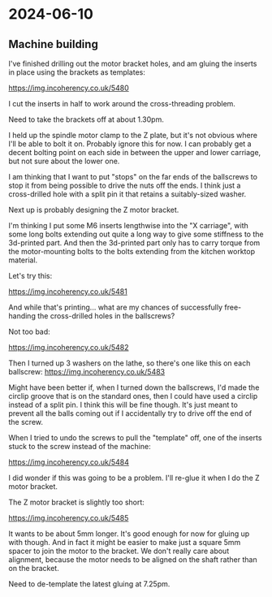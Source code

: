 # 2024-06-10

## Machine building

I've finished drilling out the motor bracket holes, and am gluing the inserts in place using
the brackets as templates:

https://img.incoherency.co.uk/5480

I cut the inserts in half to work around the cross-threading problem.

Need to take the brackets off at about 1.30pm.

I held up the spindle motor clamp to the Z plate, but it's not obvious where I'll
be able to bolt it on. Probably ignore this for now. I can probably get a decent bolting
point on each side in between the upper and lower carriage, but not sure about the lower one.

I am thinking that I want to put "stops" on the far ends of the ballscrews to stop it
from being possible to drive the nuts off the ends. I think just a cross-drilled hole with
a split pin it that retains a suitably-sized washer.

Next up is probably designing the Z motor bracket.

I'm thinking I put some M6 inserts lengthwise into the "X carriage", with some long
bolts extending out quite a long way to give some stiffness to the 3d-printed part.
And then the 3d-printed part only has to carry torque from the
motor-mounting bolts to the bolts extending from the kitchen worktop material.

Let's try this:

https://img.incoherency.co.uk/5481

And while that's printing... what are my chances of successfully free-handing the cross-drilled holes
in the ballscrews?

Not too bad:

https://img.incoherency.co.uk/5482

Then I turned up 3 washers on the lathe, so there's one like this on each ballscrew: https://img.incoherency.co.uk/5483

Might have been better if, when I turned down the ballscrews, I'd made the circlip groove that is on the standard
ones, then I could have used a circlip instead of a split pin. I think this will be fine though. It's just meant
to prevent all the balls coming out if I accidentally try to drive off the end of the screw.

When I tried to undo the screws to pull the "template" off, one of the inserts stuck to the screw instead
of the machine:

https://img.incoherency.co.uk/5484

I did wonder if this was going to be a problem. I'll re-glue it when I do the Z motor bracket.

The Z motor bracket is slightly too short:

https://img.incoherency.co.uk/5485

It wants to be about 5mm longer. It's good enough for now for gluing up with though. And in fact it might
be easier to make just a square 5mm spacer to join the motor to the bracket. We don't really care about alignment,
because the motor needs to be aligned on the shaft rather than on the bracket.

Need to de-template the latest gluing at 7.25pm.
